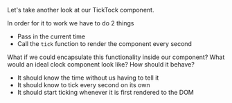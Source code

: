 Let's take another look at our TickTock component.

In order for it to work we have to do 2 things
- Pass in the current time
- Call the `tick` function to render the component every second

What if we could encapsulate this functionality inside our component? What would an ideal clock
component look like? How should it behave?
- It should know the time without us having to tell it
- It should know to tick every second on its own
- It should start ticking whenever it is first rendered to the DOM